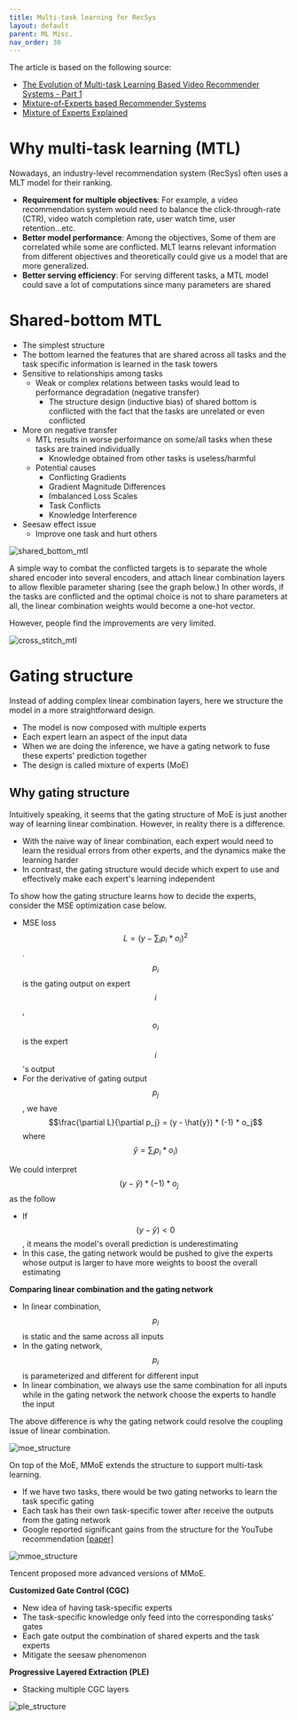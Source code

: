 ```yaml
---
title: Multi-task learning for RecSys
layout: default
parent: ML Misc.
nav_order: 30
---
```


The article is based on the following source:
- [The Evolution of Multi-task Learning Based Video Recommender Systems - Part 1](https://blog.reachsumit.com/posts/2024/06/multi-task-video-recsys-p1/)
- [Mixture-of-Experts based Recommender Systems](https://blog.reachsumit.com/posts/2023/04/moe-for-recsys/)
- [Mixture of Experts Explained](https://blog.reachsumit.com/posts/2023/04/moe-for-recsys/)

# Why multi-task learning (MTL)
Nowadays, an industry-level recommendation system (RecSys) often uses a MLT model for their ranking. 
- **Requirement for multiple objectives**: For example, a video recommendation system would need to balance the click-through-rate (CTR), video watch completion rate, user watch time, user retention...etc.
- **Better model performance**: Among the objectives, Some of them are correlated while some are conflicted. MLT learns relevant information from different objectives and theoretically could give us a model that are more generalized.
- **Better serving efficiency**: For serving different tasks, a MTL model could save a lot of computations since many parameters are shared 

# Shared-bottom MTL
- The simplest structure
- The bottom learned the features that are shared across all tasks and the task specific information is learned in the task towers
- Sensitive to relationships among tasks
  - Weak or complex relations between tasks would lead to performance degradation (negative transfer)
    - The structure design (inductive bias) of shared bottom is conflicted with the fact that the tasks are unrelated or even conflicted
- More on negative transfer
    - MTL results in worse performance on some/all tasks when these tasks are trained individually
        - Knowledge obtained from other tasks is useless/harmful
    - Potential causes
        - Conflicting Gradients
        - Gradient Magnitude Differences
        - Imbalanced Loss Scales
        - Task Conflicts
        - Knowledge Interference
- Seesaw effect issue
    - Improve one task and hurt others

![shared_bottom_mtl](/docs/ml_misc/mtl_recsys/images/shared_bottom_mtl.png)

A simple way to combat the conflicted targets is to separate the whole shared encoder into several encoders, and attach linear combination layers to allow flexible parameter sharing (see the graph below.) In other words, if the tasks are conflicted and the optimal choice is not to share parameters at all, the linear combination weights would become a one-hot vector.

However, people find the improvements are very limited.

![cross_stitch_mtl](/docs/ml_misc/mtl_recsys/images/cross_stitch_mtl.png)


# Gating structure
Instead of adding complex linear combination layers, here we structure the model in a more straightforward design. 
- The model is now composed with multiple experts
- Each expert learn an aspect of the input data
- When we are doing the inference, we have a gating network to fuse these experts' prediction together
- The design is called mixture of experts (MoE)

## Why gating structure
Intuitively speaking, it seems that the gating structure of MoE is just another way of learning linear combination. However, in reality there is a difference. 

- With the naive way of linear combination, each expert would need to learn the residual errors from other experts, and the dynamics make the learning harder
- In contrast, the gating structure would decide which expert to use and effectively make each expert's learning independent

To show how the gating structure learns how to decide the experts, consider the MSE optimization case below.

- MSE loss $$L = (y-\sum_i p_i * o_i)^2$$. $$p_i$$ is the gating output on expert $$i$$, $$o_i$$ is the expert $$i$$'s output
- For the derivative of gating output $$p_j$$, we have $$\frac{\partial L}{\partial p_j} = (y - \hat{y}) * (-1) * o_j$$ where $$\hat{y} = \sum_i p_i * o_i)$$

We could interpret $$(y - \hat{y}) * (-1) * o_j$$ as the follow

- If $$(y - \hat{y}) < 0$$, it means the model's overall prediction is underestimating
- In this case, the gating network would be pushed to give the experts whose output is larger to have more weights to boost the overall estimating

**Comparing linear combination and the gating network**
- In linear combination, $$p_i$$ is static and the same across all inputs
- In the gating network, $$p_i$$ is parameterized and different for different input
- In linear combination, we always use the same combination for all inputs while in the gating network the network choose the experts to handle the input

The above difference is why the gating network could resolve the coupling issue of linear combination.



![moe_structure](/docs/ml_misc/mtl_recsys/images/MoE_structure.png)

On top of the MoE, MMoE extends the structure to support multi-task learning.
- If we have two tasks, there would be two gating networks to learn the task specific gating
- Each task has their own task-specific tower after receive the outputs from the gating network
- Google reported significant gains from the structure for the YouTube recommendation [[paper]](https://daiwk.github.io/assets/youtube-multitask.pdf)

![mmoe_structure](/docs/ml_misc/mtl_recsys/images/mmoe_structure.png)

Tencent proposed more advanced versions of MMoE.

**Customized Gate Control (CGC)**
- New idea of having task-specific experts
- The task-specific knowledge only feed into the corresponding tasks’ gates
- Each gate output the combination of shared experts and the task experts
- Mitigate the seesaw phenomenon

**Progressive Layered Extraction (PLE)**
- Stacking multiple CGC layers

![ple_structure](/docs/ml_misc/mtl_recsys/images/ple_structure.png)
